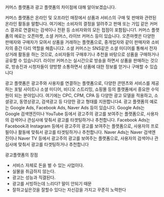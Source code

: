 커머스 플랫폼과 광고 플랫폼의 차이점에 대해 알아보겠습니다.

커머스 플랫폼은 온라인 및 오프라인 매장에서 상품과 서비스의 구매 및 판매와 관련된 온라인 활동을 말합니다. 여기에는 소비자의 결정을 알려주고 판매 또는 가입 같은 커머스 결과로 연결되는 검색이나 전환 등 소비자와의 모든 접점이 포함됩니다1. 커머스 플랫폼의 예로는 오픈마켓, 소셜 커머스, 라이브 커머스 등이 있습니다. 오픈마켓은 다양한 판매자와 구매자가 모여서 상품을 거래하는 플랫폼으로, 중개업자와 같이 판매자와 소비자의 중간 다리 역할을 해줍니다2. 소셜 커머스는 SNS같은 소셜 미디어를 통해서 전자상거래 활동을 하는 것으로, 소비자들의 구매후기나 추천을 바탕으로 상품을 구매하거나 공유할 수 있습니다1. 라이브 커머스는 실시간으로 방송을 하면서 상품을 판매하는 것으로, 방송진과 시청자들이 양방향 소통하면서 상품에 대한 정보를 얻거나 구매할 수 있습니다



광고 플랫폼은 광고주와 사용자를 연결하는 플랫폼으로, 다양한 콘텐츠와 서비스를 제공하는 포털 사이트나 소셜 미디어, 비디오 스트리밍, 쇼핑몰 등의 플랫폼에서 중요한 수익원이 되는 분야입니다. 여기에는 CPC, CPM, CPA 등 다양한 광고 모델을 적용하고, 소셜광고, 동영상광고, 검색광고 등 다양한 광고 형태를 지원합니다4. 광고 플랫폼의 예로는 Google Ads, Facebook Ads, Naver Ads 등이 있습니다. Google Ads는 Google 검색엔진이나 YouTube 등에서 광고주의 광고를 보여주는 플랫폼으로, 사용자의 검색어나 관심사에 맞춰서 광고를 타겟팅하거나 추천합니다. Facebook Ads는 Facebook과 Instagram 등에서 광고주의 광고를 보여주는 플랫폼으로, 사용자의 프로필이나 활동에 맞춰서 광고를 타겟팅하거나 추천합니다. Naver Ads는 Naver 검색엔진이나 Naver TV 등에서 광고주의 광고를 보여주는 플랫폼으로, 사용자의 검색어나 관심사에 맞춰서 광고를 타겟팅하거나 추천합니다

광고플랫폼의 장점
- 서비스 자체로 돈을 벌 수 있는 사업이다.
- 실물을 취급하지 않는다.
- 광고는 성능과 직결된다.
- 광고를 서빙하는데 느리다? 말이 안되기 때문
- 잘하고싶은것을 잘할수 있다는 자신감을 가지고 꾸준히 노력한다